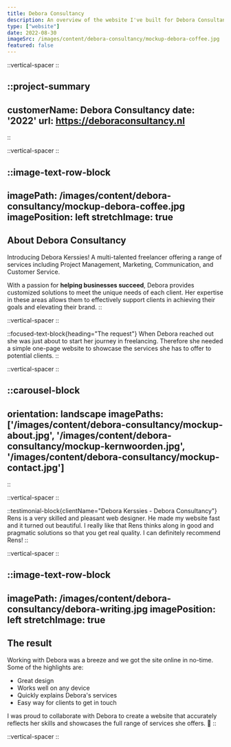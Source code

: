 ```yaml
---
title: Debora Consultancy
description: An overview of the website I've built for Debora Consultancy.
type: ["website"]
date: 2022-08-30
imageSrc: /images/content/debora-consultancy/mockup-debora-coffee.jpg
featured: false
---
```



::vertical-spacer
::

::project-summary
---
customerName: Debora Consultancy
date: '2022'
url: https://deboraconsultancy.nl
---
::


::vertical-spacer
::

::image-text-row-block
---
imagePath: /images/content/debora-consultancy/mockup-debora-coffee.jpg 
imagePosition: left
stretchImage: true
---
## About Debora Consultancy

Introducing Debora Kerssies! A multi-talented freelancer offering a range of services including Project Management, Marketing, Communication, and Customer Service. 

With a passion for **helping businesses succeed**, Debora provides customized solutions to meet the unique needs of each client. Her expertise in these areas allows them to effectively support clients in achieving their goals and elevating their brand. 
::

::vertical-spacer
::

::focused-text-block{heading="The request"}
When Debora reached out she was just about to start her journey in freelancing. Therefore she needed a simple one-page website to showcase the services she has to offer to potential clients. 
::

::vertical-spacer
::

::carousel-block
---
orientation: landscape
imagePaths: ['/images/content/debora-consultancy/mockup-about.jpg', '/images/content/debora-consultancy/mockup-kernwoorden.jpg', '/images/content/debora-consultancy/mockup-contact.jpg']
---
::

::vertical-spacer
::

::testimonial-block{clientName="Debora Kerssies - Debora Consultancy"}
Rens is a very skilled and pleasant web designer. He made my website fast and it turned out beautiful. I really like that Rens thinks along in good and pragmatic solutions so that you get real quality. I can definitely recommend Rens!
::

::vertical-spacer
::

::image-text-row-block
---
imagePath: /images/content/debora-consultancy/debora-writing.jpg 
imagePosition: left 
stretchImage: true
---
## The result
Working with Debora was a breeze and we got the site online in no-time. Some of the highlights are:

- Great design
- Works well on any device
- Quickly explains Debora's services
- Easy way for clients to get in touch

I was proud to collaborate with Debora to create a website that accurately reflects her skills and showcases the full range of services she offers. 🤗
::

::vertical-spacer
::


